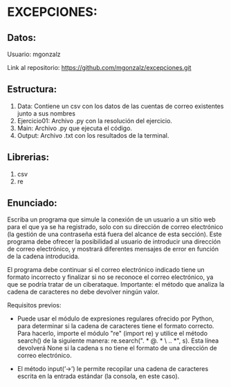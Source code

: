 # EXCEPCIONES:

## Datos:
Usuario: mgonzalz

Link al repositorio: https://github.com/mgonzalz/excepciones.git

## Estructura:
1. Data: Contiene un csv con los datos de las cuentas de correo existentes junto a sus nombres
2. Ejercicio01: Archivo .py con la resolución del ejercicio.
3. Main: Archivo .py que ejecuta el código.
4. Output: Archivo .txt con los resultados de la terminal.

## Librerias:
1. csv
2. re

## Enunciado:
Escriba un programa que simule la conexión de un usuario a un sitio web para el que ya se ha registrado, solo con su dirección de correo electrónico (la gestión de una contraseña está fuera del alcance de esta sección). Este programa debe ofrecer la posibilidad al usuario de introducir una dirección de correo electrónico, y mostrará diferentes mensajes de error en función de la cadena introducida.

El programa debe continuar si el correo electrónico indicado tiene un formato incorrecto y finalizar si no se reconoce el correo electrónico, ya que se podría tratar de un ciberataque. Importante: el método que analiza la cadena de caracteres no debe devolver ningún valor.

Requisitos previos:

- Puede usar el módulo de expresiones regulares ofrecido por Python, para determinar si la cadena de caracteres tiene el formato correcto. Para hacerlo, importe el módulo "re" (import re) y utilice el método search() de la siguiente manera: re.search(". * @. * \ .. *", s). Esta línea devolverá None si la cadena s no tiene el formato de una dirección de correo electrónico.

- El método input(’->’) le permite recopilar una cadena de caracteres escrita en la entrada estándar (la consola, en este caso).
